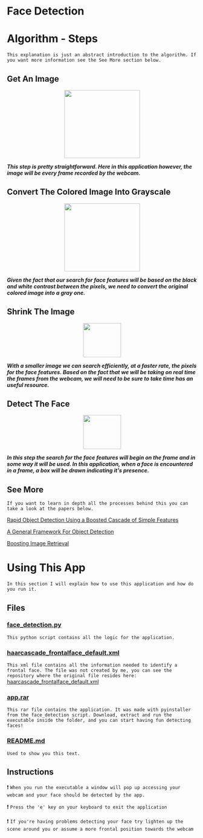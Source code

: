 Face Detection
===

# Algorithm - Steps #
`This explanation is just an abstract introduction to the algorithm. If you want more information see the See More section below.`

## Get An Image ##
<p align="center">
  <kbd><img src="https://images.pexels.com/photos/614810/pexels-photo-614810.jpeg?w=1260&h=750&auto=compress&cs=tinysrgb" width="200" height="180" /></kbd>
</p>
<p align="left">
 <b><i>This step is pretty straightforward. 
   Here in this application however, the image will be every frame recorded by the webcam.</i></b>

## Convert The Colored Image Into Grayscale ##
<p align="center">
  <kbd><img src="https://image.ibb.co/h0YYOS/68747470733a2f2f696d616765732e706578656c732e636f6d2f70686f746f732f3631343831302f706578656c732d70686f746f2d3631343831302e6a7065673f773d3132363026683d373530266175746f3d636f6d70726573732663733d74696e7973726762.jpg" width="200" height="180" /></kbd>
</p>
<p align="left">
 <b><i>Given the fact that our search for face features will be based on the black and white contrast between the pixels, we need to convert the original colored image into a gray one.</i></b>
</p>

## Shrink The Image ##
<p align="center">
  <kbd><img src="https://image.ibb.co/h0YYOS/68747470733a2f2f696d616765732e706578656c732e636f6d2f70686f746f732f3631343831302f706578656c732d70686f746f2d3631343831302e6a7065673f773d3132363026683d373530266175746f3d636f6d70726573732663733d74696e7973726762.jpg" width="100" height="90" /></kbd>
</p>
<p align="left">
 <b><i>With a smaller image we can search efficiently, at a faster rate, the pixels for the face features. Based on the fact that we will be taking on real time the frames from the webcam, we will need to be sure to take time has an useful resource.</i></b>
</p>

## Detect The Face ##
<p align="center">
  <kbd><img src="https://image.ibb.co/c7qzV7/68747470733a2f2f696d616765732e706578656c732e636f6d2f70686f746f732f3631343831302f706578656c732d70686f746f2d3631343831302e6a7065673f773d3132363026683d373530266175746f3d636f6d70726573732663733d74696e7973726762.jpg" width="100" height="90" /></kbd>
</p>
<p align="left">
 <b><i>In this step the search for the face features will begin on the frame and in some way it will be used. In this application, when a face is encountered in a frame, a box will be drawn indicating it's presence.</i></b>
</p>

## See More ##
`If you want to learn in depth all the processes behind this you can take a look at the papers below.`

[Rapid Object Detection Using a Boosted Cascade of Simple
Features](https://www.cs.cmu.edu/~efros/courses/LBMV07/Papers/viola-cvpr-01.pdf)

[A General Framework For Object Detection](http://ieeexplore.ieee.org/document/710772/)

[Boosting Image Retrieval](http://citeseerx.ist.psu.edu/viewdoc/download?doi=10.1.1.136.2419&rep=rep1&type=pdf)

# Using This App #
`In this section I will explain how to use this application and how do you run it.`

## Files ##

### [face_detection.py](https://github.com/1andre-santos1/Face-Detection/blob/master/face_detection.py) ### 
`This python script contains all the logic for the application.`

### [haarcascade_frontalface_default.xml](https://github.com/1andre-santos1/Face-Detection/blob/master/haarcascade_frontalface_default.xml) ###
`This xml file contains all the information needed to identify a frontal face. The file was not created by me, you can see the repository where the original file resides here:`
[haarcascade_frontalface_default.xml](https://github.com/opencv/opencv/blob/master/data/haarcascades/haarcascade_frontalface_default.xml)

### [app.rar](https://github.com/1andre-santos1/Face-Detection/blob/master/app.rar) ###
`This rar file contains the application. It was made with pyinstaller from the face_detection script. Download, extract and run the executable inside the folder, and you can start having fun detecting faces!`

### [README.md](https://github.com/1andre-santos1/Face-Detection/blob/master/README.md) ###
`Used to show you this text.`

## Instructions ##

:exclamation: ` When you run the executable a window will pop up accessing your webcam and your face should be detected by the app. `

:exclamation: ` Press the 'e' key on your keyboard to exit the application `

:exclamation: ` If you're having problems detecting your face try lighten up the scene around you or assume a more frontal position towards the webcam `


